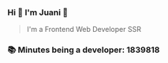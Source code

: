 ### Hi 👋 I&#39;m Juani 🦁

> I&#39;m a Frontend Web Developer SSR

### 📚 Minutes being a developer: 1839818
